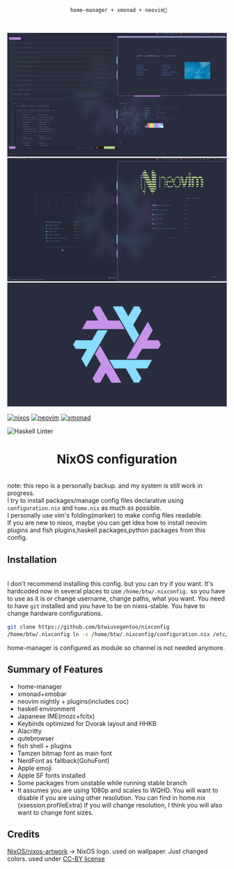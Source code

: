 \
<code><p align="center">
home-manager + xmonad + neovim💛
</p></code>




![screenshot1](/screenshot1.png)
![screenshot2](/screenshot2.png)
![wallpaper](/wallpaper1.png)




[![nixos](https://img.shields.io/static/v1?style=for-the-badge&logo=nixos&label=%E2%A0%80&message=nixos&labelColor=azure&color=cornflowerblue)](https://nixos.org/)
[![neovim](https://img.shields.io/static/v1?style=for-the-badge&logo=neovim&label=%E2%A0%80&message=neovim&labelColor=blue&color=green)](https://neovim.io/)
[![xmonad](https://img.shields.io/static/v1?style=for-the-badge&logo=haskell&label=%E2%A0%80&message=xmonad&labelColor=blueviolet&color=black)](https://xmonad.org/)



![Haskell Linter](https://github.com/btwiusegentoo/nixconfig/workflows/Haskell%20Linter/badge.svg)

<h1 align="center">
NixOS configuration
</h1>

\
note: this repo is a personally backup. and my system is still work in
progress.\
I try to install packages/manage config files declarative using
`configuration.nix` and `home.nix` as much as possible.\
I personally use vim\'s folding(marker) to make config files readable.\
If you are new to nixos, maybe you can get idea how to install neovim
plugins and fish plugins,haskell packages,python packages from this
config.

Installation
------------

\
I don\'t recommend installing this config. but you can try if you want.
It\'s hardcoded now in several places to use `/home/btw/.nixconfig.` so
you have to use as it is or change username, change paths, what you want. You need to have `git`
installed and you have to be on nixos-stable. You have to change
hardware configurations.
```bash
git clone https://github.com/btwiusegentoo/nixconfig
/home/btw/.nixconfig ln -s /home/btw/.nixconfig/configuration.nix /etc/nixos/configuration.nix
```
home-manager is configured as module so channel is not needed anymore.

Summary of Features
-------------------



-   home-manager
-   xmonad+xmobar
-   neovim nightly + plugins(includes coc)
-   haskell environment
-   Japanese IME(mozc+fcitx)
-   Keybinds optimized for Dvorak layout and HHKB
-   Alacritty
-   qutebrowser
-   fish shell + plugins
-   Tamzen bitmap font as main font
-   NerdFont as fallback(GohuFont)
-   Apple emoji
-   Apple SF fonts installed
-   Some packages from unstable while running stable branch
-   It assumes you are using 1080p and scales to WQHD. You will want to
    disable if you are using other resolution. You can find in home.nix
    (xsession.profileExtra) If you will change resolution, I think you
    will also want to change font sizes.



Credits
-------

[NixOS/nixos-artwork](https://github.com/NixOS/nixos-artwork/tree/master/logo)
-\> NixOS logo. used on wallpaper. Just changed colors. used under
[CC-BY license](https://creativecommons.org/licenses/by/4.0/)
